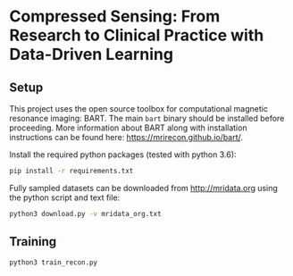# Compressed Sensing: From Research to Clinical Practice with Data-Driven Learning

## Setup

This project uses the open source toolbox for computational magnetic resonance imaging: BART. The main `bart` binary should be installed before proceeding. More information about BART along with installation instructions can be found here: <https://mrirecon.github.io/bart/>.

Install the required python packages (tested with python 3.6):

```bash
pip install -r requirements.txt
```

Fully sampled datasets can be downloaded from <http://mridata.org> using the python script and text file:

```bash
python3 download.py -v mridata_org.txt
```

## Training

```bash
python3 train_recon.py
```